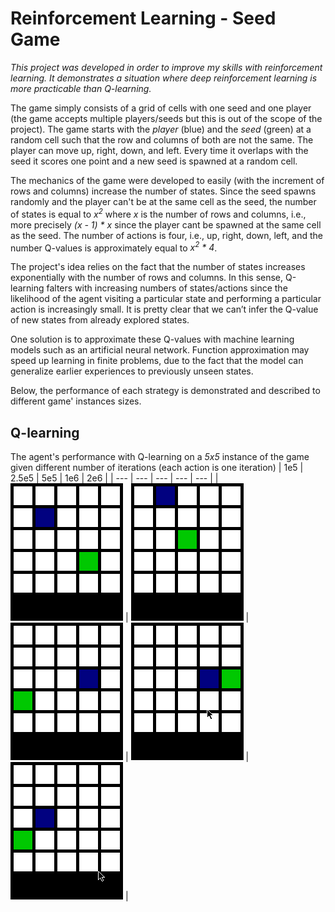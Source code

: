 # Reinforcement Learning - Seed Game

*This project was developed in order to improve my skills with reinforcement learning. It demonstrates a situation where deep reinforcement learning is more practicable than Q-learning.*

The game simply consists of a grid of cells with one seed and one player (the game accepts multiple players/seeds but this is out of the scope of the project). The game starts with the *player* (blue) and the *seed* (green) at a random cell such that the row and columns of both are not the same. The player can move up, right, down, and left. Every time it overlaps with the seed it scores one point and a new seed is spawned at a random cell.

The mechanics of the game were developed to easily (with the increment of rows and columns) increase the number of states. Since the seed spawns randomly and the player can't be at the same cell as the seed, the number of states is equal to *x<sup>2</sup>* where *x* is the number of rows and columns, i.e., more precisely *(x - 1) * x* since the player cant be spawned at the same cell as the seed. The number of actions is four, i.e., up, right, down, left, and the number Q-values is approximately equal to *x<sup>2</sup> * 4*.

The project's idea relies on the fact that the number of states increases exponentially with the number of rows and columns. In this sense, Q-learning falters with increasing numbers of states/actions since the likelihood of the agent visiting a particular state and performing a particular action is increasingly small. It is pretty clear that we can’t infer the Q-value of new states from already explored states. 

One solution is to approximate these Q-values with machine learning models such as an artificial neural network. Function approximation may speed up learning in finite problems, due to the fact that the model can generalize earlier experiences to previously unseen states.

Below, the performance of each strategy is demonstrated and described to different game' instances sizes.

## Q-learning
The agent's performance with Q-learning on a *5x5* instance of the game given different number of iterations (each action is one iteration)
| 1e5 | 2.5e5 | 5e5 | 1e6 | 2e6 |
| --- | --- | --- | --- | --- |
| ![](images/100000.gif) | ![](images/250000.gif) | ![](images/500000.gif) | ![](images/1000000.gif) | ![](images/2000000.gif) | 
 
